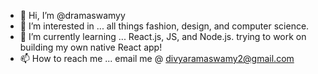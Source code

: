 - 👋 Hi, I’m @dramaswamyy
- 👀 I’m interested in ... all things fashion, design, and computer science.
- 🌱 I’m currently learning ... React.js, JS, and Node.js. trying to work on building my own native React app!
- 📫 How to reach me ... email me @ divyaramaswamy2@gmail.com
